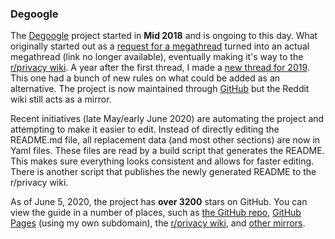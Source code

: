 ### Degoogle <a href="https://github.com/tycrek/degoogle" target='_blank'><i class="fab fa-github" id="icon"></i></a>

The [Degoogle](https://github.com/tycrek/degoogle) project started in **Mid 2018** and is ongoing to this day. What originally started out as a [request for a megathread](https://web.archive.org/web/20190910044130/https://old.reddit.com/r/privacy/comments/8l3vjy/can_we_get_a_megathread_on_breaking_away_from/) turned into an actual megathread (link no longer available), eventually making it's way to the [r/privacy wiki](https://old.reddit.com/r/privacy/wiki/de-google). A year after the first thread, I made a [new thread for 2019](https://web.archive.org/web/20190727004453/https://old.reddit.com/r/privacy/comments/byzq4w/megathread_cutting_google_out_of_your_life_2019/). This one had a bunch of new rules on what could be added as an alternative. The project is now maintained through [GitHub](https://github.com/tycrek/degoogle) but the Reddit wiki still acts as a mirror.

Recent initiatives (late May/early June 2020) are automating the project and attempting to make it easier to edit. Instead of directly editing the README.md file, all replacement data (and most other sections) are now in Yaml files. These files are read by a build script that generates the README. This makes sure everything looks consistent and allows for faster editing. There is another script that publishes the newly generated README to the r/privacy wiki.

As of June 5, 2020, the project has **over 3200** stars on GitHub. You can view the guide in a number of places, such as [the GitHub repo](https://github.com/tycrek/degoogle#readme), [GitHub Pages](https://degoogle.jmoore.dev/) (using my own subdomain), the [r/privacy wiki](https://old.reddit.com/r/privacy/wiki/de-google), and [other mirrors](https://github.com/tycrek/degoogle/blob/master/MIRRORS.md).